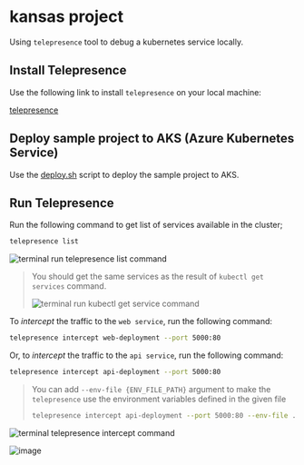 # kansas project

Using `telepresence` tool to debug a kubernetes service locally.

## Install Telepresence

Use the following link to install `telepresence` on your local machine:

[telepresence](https://www.telepresence.io/docs/latest/quick-start/?os=gnu-linux)

## Deploy sample project to AKS (Azure Kubernetes Service)

Use the [deploy.sh](./.iac/deploy.sh) script to deploy the sample project to AKS.

## Run Telepresence

Run the following command to get list of services available in the cluster;

```bash
telepresence list
```

![terminal run telepresence list command](https://github.com/polatengin/kansas/assets/118744/51269112-443c-482e-bb98-a9953dbde9a3)

> You should get the same services as the result of `kubectl get services` command.
>
> ![terminal run kubectl get service command](https://github.com/polatengin/kansas/assets/118744/36c15291-51f7-40ba-8382-086abfced306)

To _intercept_ the traffic to the `web service`, run the following command:

```bash
telepresence intercept web-deployment --port 5000:80
```

Or, to _intercept_ the traffic to the `api service`, run the following command:

```bash
telepresence intercept api-deployment --port 5000:80
```

> You can add `--env-file {ENV_FILE_PATH}` argument to make the `telepresence` use the environment variables defined in the given file
>
> ```bash
> telepresence intercept api-deployment --port 5000:80 --env-file .development.env
> ```

![terminal telepresence intercept command](https://github.com/polatengin/kansas/assets/118744/9d99eb83-bea4-4619-9024-b5dae3946864)

![image](https://github.com/polatengin/kansas/assets/118744/d0215a30-dd37-417f-a475-2826038056d8)
